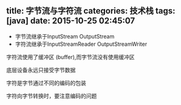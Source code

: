 title: 字节流与字符流
categories: 技术栈
tags: [java]
date: 2015-10-25 02:45:07
---
 - 字节流继承于InputStream OutputStream
 - 字符流继承于InputStreamReader OutputStreamWriter

字符流使用了缓冲区 (buffer),而字节流没有使用缓冲区

底层设备永远只接受字节数据

字符是字节通过不同的编码的包装

字符向字节转换时，要注意编码的问题
